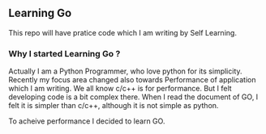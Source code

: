 ## Learning Go

This repo will have pratice code which I am writing by Self Learning.

### Why I started Learning Go ?
Actually I am a Python Programmer, who love python for its simplicity.
Recently my focus area changed also towards Performance of application
which I am writing. We all know c/c++ is for performance. But I felt
developing code is a bit complex there. When I read the document of GO,
I felt it is simpler than c/c++, although it is not simple as python.

To acheive performance I decided to learn GO.

